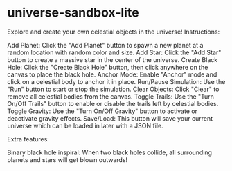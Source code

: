 # universe-sandbox-lite
Explore and create your own celestial objects in the universe!
Instructions:

Add Planet: Click the "Add Planet" button to spawn a new planet at a random location with random color and size.
Add Star: Click the "Add Star" button to create a massive star in the center of the universe.
Create Black Hole: Click the "Create Black Hole" button, then click anywhere on the canvas to place the black hole.
Anchor Mode: Enable "Anchor" mode and click on a celestial body to anchor it in place.
Run/Pause Simulation: Use the "Run" button to start or stop the simulation.
Clear Objects: Click "Clear" to remove all celestial bodies from the canvas.
Toggle Trails: Use the "Turn On/Off Trails" button to enable or disable the trails left by celestial bodies.
Toggle Gravity: Use the "Turn On/Off Gravity" button to activate or deactivate gravity effects.
Save/Load: This button will save your current universe which can be loaded in later with a JSON file.

Extra features:

Binary black hole inspiral: When two black holes collide, all surrounding planets and stars will get blown outwards!
